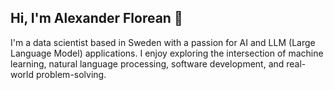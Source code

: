 ## Hi, I'm Alexander Florean 👋
I'm a data scientist based in Sweden with a passion for AI and LLM (Large Language Model) applications. I enjoy exploring the intersection of machine learning, natural language processing, software development, and real-world problem-solving. 
<!--
**alexanderflorean/alexanderflorean** is a ✨ _special_ ✨ repository because its `README.md` (this file) appears on your GitHub profile.

Here are some ideas to get you started:

- 🔭 I’m currently working on ...
- 🌱 I’m currently learning ...
- 👯 I’m looking to collaborate on ...
- 🤔 I’m looking for help with ...
- 💬 Ask me about ...
- 📫 How to reach me: ...
- 😄 Pronouns: ...
- ⚡ Fun fact: ...
-->
